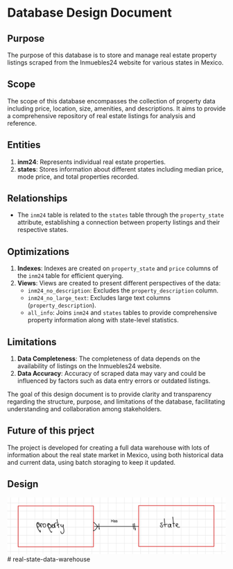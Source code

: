 # Database Design Document

## Purpose
The purpose of this database is to store and manage real estate property listings scraped from the Inmuebles24 website for various states in Mexico. 

## Scope
The scope of this database encompasses the collection of property data including price, location, size, amenities, and descriptions. It aims to provide a comprehensive repository of real estate listings for analysis and reference.

## Entities
1. **inm24**: Represents individual real estate properties.
2. **states**: Stores information about different states including median price, mode price, and total properties recorded.

## Relationships
- The `inm24` table is related to the `states` table through the `property_state` attribute, establishing a connection between property listings and their respective states.

## Optimizations
1. **Indexes**: Indexes are created on `property_state` and `price` columns of the `inm24` table for efficient querying.
2. **Views**: Views are created to present different perspectives of the data:
   - `inm24_no_description`: Excludes the `property_description` column.
   - `inm24_no_large_text`: Excludes large text columns (`property_description`).
   - `all_info`: Joins `inm24` and `states` tables to provide comprehensive property information along with state-level statistics.

## Limitations
1. **Data Completeness**: The completeness of data depends on the availability of listings on the Inmuebles24 website.
2. **Data Accuracy**: Accuracy of scraped data may vary and could be influenced by factors such as data entry errors or outdated listings.

The goal of this design document is to provide clarity and transparency regarding the structure, purpose, and limitations of the database, facilitating understanding and collaboration among stakeholders.


## Future of this prject
The project is developed for creating a full data warehouse with lots of information about the real state market in Mexico, using both historical data and current data, using batch storaging to keep it updated.

## Design
![Database_relation](relations.jpg)# real-state-data-warehouse
